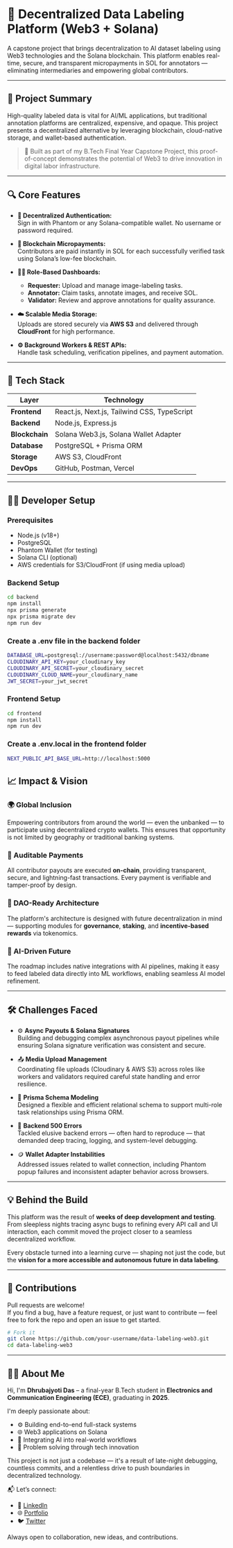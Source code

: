 # 🧠 Decentralized Data Labeling Platform (Web3 + Solana)

A capstone project that brings decentralization to AI dataset labeling using Web3 technologies and the Solana blockchain. This platform enables real-time, secure, and transparent micropayments in SOL for annotators — eliminating intermediaries and empowering global contributors.

---

## 🚀 Project Summary

High-quality labeled data is vital for AI/ML applications, but traditional annotation platforms are centralized, expensive, and opaque. This project presents a decentralized alternative by leveraging blockchain, cloud-native storage, and wallet-based authentication.

> 🎯 Built as part of my B.Tech Final Year Capstone Project, this proof-of-concept demonstrates the potential of Web3 to drive innovation in digital labor infrastructure.

---

## 🔍 Core Features

- **🔐 Decentralized Authentication:**  
  Sign in with Phantom or any Solana-compatible wallet. No username or password required.

- **💸 Blockchain Micropayments:**  
  Contributors are paid instantly in SOL for each successfully verified task using Solana’s low-fee blockchain.

- **🧑‍💼 Role-Based Dashboards:**  
  - **Requester:** Upload and manage image-labeling tasks.
  - **Annotator:** Claim tasks, annotate images, and receive SOL.
  - **Validator:** Review and approve annotations for quality assurance.

- **☁️ Scalable Media Storage:**  
  Uploads are stored securely via **AWS S3** and delivered through **CloudFront** for high performance.

- **⚙️ Background Workers & REST APIs:**  
  Handle task scheduling, verification pipelines, and payment automation.

---

## 🧱 Tech Stack

| Layer        | Technology |
|--------------|------------|
| **Frontend** | React.js, Next.js, Tailwind CSS, TypeScript |
| **Backend**  | Node.js, Express.js |
| **Blockchain** | Solana Web3.js, Solana Wallet Adapter |
| **Database** | PostgreSQL + Prisma ORM |
| **Storage**  | AWS S3, CloudFront |
| **DevOps**   | GitHub, Postman, Vercel |

---

## 🧑‍💻 Developer Setup

### Prerequisites

- Node.js (v18+)
- PostgreSQL
- Phantom Wallet (for testing)
- Solana CLI (optional)
- AWS credentials for S3/CloudFront (if using media upload)

### Backend Setup

```bash
cd backend
npm install
npx prisma generate
npx prisma migrate dev
npm run dev
```
### Create a .env file in the backend folder

```bash
DATABASE_URL=postgresql://username:password@localhost:5432/dbname
CLOUDINARY_API_KEY=your_cloudinary_key
CLOUDINARY_API_SECRET=your_cloudinary_secret
CLOUDINARY_CLOUD_NAME=your_cloudinary_name
JWT_SECRET=your_jwt_secret
```
### Frontend Setup

```bash
cd frontend
npm install
npm run dev
```
### Create a .env.local in the frontend folder

```bash
NEXT_PUBLIC_API_BASE_URL=http://localhost:5000
```

## 📈 Impact & Vision

### 🌍 Global Inclusion  
Empowering contributors from around the world — even the unbanked — to participate using decentralized crypto wallets. This ensures that opportunity is not limited by geography or traditional banking systems.

### 💸 Auditable Payments  
All contributor payouts are executed **on-chain**, providing transparent, secure, and lightning-fast transactions. Every payment is verifiable and tamper-proof by design.

### 🔁 DAO-Ready Architecture  
The platform's architecture is designed with future decentralization in mind — supporting modules for **governance**, **staking**, and **incentive-based rewards** via tokenomics.

### 🧠 AI-Driven Future  
The roadmap includes native integrations with AI pipelines, making it easy to feed labeled data directly into ML workflows, enabling seamless AI model refinement.

---

## 🛠️ Challenges Faced

- ⚙️ **Async Payouts & Solana Signatures**  
  Building and debugging complex asynchronous payout pipelines while ensuring Solana signature verification was consistent and secure.

- 📤 **Media Upload Management**  
  Coordinating file uploads (Cloudinary & AWS S3) across roles like workers and validators required careful state handling and error resilience.

- 🧩 **Prisma Schema Modeling**  
  Designed a flexible and efficient relational schema to support multi-role task relationships using Prisma ORM.

- 🚨 **Backend 500 Errors**  
  Tackled elusive backend errors — often hard to reproduce — that demanded deep tracing, logging, and system-level debugging.

- 🪙 **Wallet Adapter Instabilities**  
  Addressed issues related to wallet connection, including Phantom popup failures and inconsistent adapter behavior across browsers.

---

## 💡 Behind the Build

This platform was the result of **weeks of deep development and testing**. From sleepless nights tracing async bugs to refining every API call and UI interaction, each commit moved the project closer to a seamless decentralized workflow.

Every obstacle turned into a learning curve — shaping not just the code, but the **vision for a more accessible and autonomous future in data labeling**.

---

## 🤝 Contributions

Pull requests are welcome!  
If you find a bug, have a feature request, or just want to contribute — feel free to fork the repo and open an issue to get started.

```bash
# Fork it
git clone https://github.com/your-username/data-labeling-web3.git
cd data-labeling-web3
```

---

## 👨‍💻 About Me

Hi, I'm **Dhrubajyoti Das** – a final-year B.Tech student in **Electronics and Communication Engineering (ECE)**, graduating in **2025**.

I'm deeply passionate about:

- ⚙️ Building end-to-end full-stack systems  
- 🌐 Web3 applications on Solana  
- 🤖 Integrating AI into real-world workflows  
- 🧠 Problem solving through tech innovation  

This project is not just a codebase — it's a result of late-night debugging, countless commits, and a relentless drive to push boundaries in decentralized technology.

📬 Let’s connect:

- 💼 [LinkedIn](https://www.linkedin.com/in/dhrubajyoti-das-83b4662b6/)
- 🌐 [Portfolio](https://dhrubajyoti.netlify.app/)
- 🐦 [Twitter](https://twitter.com/your-twitter)

Always open to collaboration, new ideas, and contributions.


